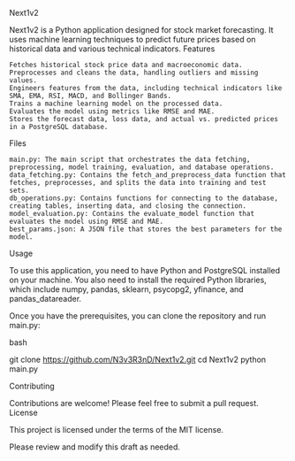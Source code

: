 Next1v2

Next1v2 is a Python application designed for stock market forecasting. It uses machine learning techniques to predict future prices based on historical data and various technical indicators.
Features

    Fetches historical stock price data and macroeconomic data.
    Preprocesses and cleans the data, handling outliers and missing values.
    Engineers features from the data, including technical indicators like SMA, EMA, RSI, MACD, and Bollinger Bands.
    Trains a machine learning model on the processed data.
    Evaluates the model using metrics like RMSE and MAE.
    Stores the forecast data, loss data, and actual vs. predicted prices in a PostgreSQL database.

Files

    main.py: The main script that orchestrates the data fetching, preprocessing, model training, evaluation, and database operations.
    data_fetching.py: Contains the fetch_and_preprocess_data function that fetches, preprocesses, and splits the data into training and test sets.
    db_operations.py: Contains functions for connecting to the database, creating tables, inserting data, and closing the connection.
    model_evaluation.py: Contains the evaluate_model function that evaluates the model using RMSE and MAE.
    best_params.json: A JSON file that stores the best parameters for the model.

Usage

To use this application, you need to have Python and PostgreSQL installed on your machine. You also need to install the required Python libraries, which include numpy, pandas, sklearn, psycopg2, yfinance, and pandas_datareader.

Once you have the prerequisites, you can clone the repository and run main.py:

bash

git clone https://github.com/N3v3R3nD/Next1v2.git
cd Next1v2
python main.py

Contributing

Contributions are welcome! Please feel free to submit a pull request.
License

This project is licensed under the terms of the MIT license.

Please review and modify this draft as needed.
